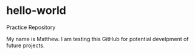 # hello-world
Practice Repository

My name is Matthew. I am testing this GitHub for potential develpment of future projects.
